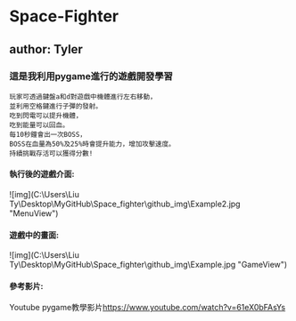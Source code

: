 # Space-Fighter<br>
## author: Tyler<br>
### 這是我利用pygame進行的遊戲開發學習<br>
```
玩家可透過鍵盤a和d對遊戲中機體進行左右移動，
並利用空格鍵進行子彈的發射。
吃到閃電可以提升機體，
吃到能量可以回血。
每10秒鐘會出一次BOSS，
BOSS在血量為50%及25%時會提升能力，增加攻擊速度。
持續挑戰存活可以獲得分數!
```
#### 執行後的遊戲介面:<br>
![img](C:\Users\Liu Ty\Desktop\MyGitHub\Space_fighter\github_img\Example2.jpg "MenuView")
#### 遊戲中的畫面:<br>
![img](C:\Users\Liu Ty\Desktop\MyGitHub\Space_fighter\github_img\Example.jpg "GameView")
#### 參考影片:<br>
Youtube pygame教學影片<https://www.youtube.com/watch?v=61eX0bFAsYs>


